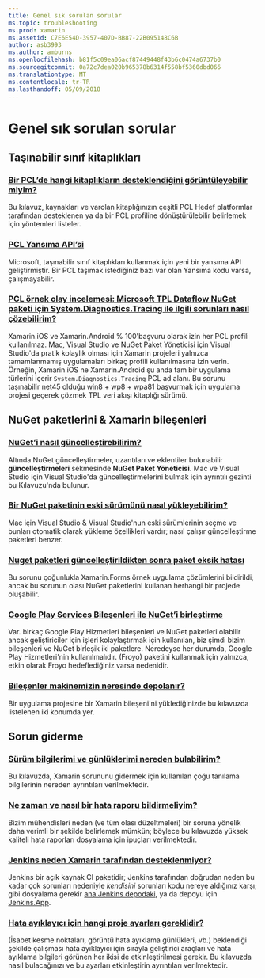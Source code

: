 ```yaml
---
title: Genel sık sorulan sorular
ms.topic: troubleshooting
ms.prod: xamarin
ms.assetid: C7E6E54D-3957-407D-BB87-22B095148C6B
author: asb3993
ms.author: amburns
ms.openlocfilehash: b81f5c09ea06acf87449448f43b6c0474a6737b0
ms.sourcegitcommit: 0a72c7dea020b965378b6314f558bf5360dbd066
ms.translationtype: MT
ms.contentlocale: tr-TR
ms.lasthandoff: 05/09/2018
---
```

# <a name="general-frequently-asked-questions"></a>Genel sık sorulan sorular

## <a name="portable-class-libraries"></a>Taşınabilir sınıf kitaplıkları
### <a name="how-can-i-view-what-libraries-are-supported-in-a-pclpcl-support-librariesmd"></a>[Bir PCL’de hangi kitaplıkların desteklendiğini görüntüleyebilir miyim?](pcl-support-libraries.md)
Bu kılavuz, kaynakları ve varolan kitaplığınızın çeşitli PCL Hedef platformlar tarafından desteklenen ya da bir PCL profiline dönüştürülebilir belirlemek için yöntemleri listeler.

### <a name="pcl-reflection-apipcl-reflectionmd"></a>[PCL Yansıma API’si](pcl-reflection.md)
Microsoft, taşınabilir sınıf kitaplıkları kullanmak için yeni bir yansıma API geliştirmiştir. Bir PCL taşımak istediğiniz bazı var olan Yansıma kodu varsa, çalışmayabilir.

### <a name="pcl-case-study-how-can-i-resolve-problems-related-to-systemdiagnosticstracing-for-the-microsoft-tpl-dataflow-nuget-packagepcl-case-studymd"></a>[PCL örnek olay incelemesi: Microsoft TPL Dataflow NuGet paketi için System.Diagnostics.Tracing ile ilgili sorunları nasıl çözebilirim?](pcl-case-study.md)
Xamarin.iOS ve Xamarin.Android % 100'başvuru olarak izin her PCL profili kullanılmaz. Mac, Visual Studio ve NuGet Paket Yöneticisi için Visual Studio'da pratik kolaylık olması için Xamarin projeleri yalnızca tamamlanmamış uygulamaları birkaç profili kullanılmasına izin verin. Örneğin, Xamarin.iOS ne Xamarin.Android şu anda tam bir uygulama türlerini içerir `System.Diagnostics.Tracing` PCL ad alanı. Bu sorunu taşınabilir net45 olduğu win8 + wp8 + wpa81 başvurmak için uygulama projesi geçerek çözmek TPL veri akışı kitaplığı sürümü.

## <a name="nuget-packages--xamarin-components"></a>NuGet paketlerini & Xamarin bileşenleri
### <a name="how-can-i-update-nugetnuget-updatemd"></a>[NuGet’i nasıl güncelleştirebilirim?](nuget-update.md)
Altında NuGet güncelleştirmeler, uzantıları ve eklentiler bulunabilir **güncelleştirmeleri** sekmesinde **NuGet Paket Yöneticisi**. Mac ve Visual Studio için Visual Studio'da güncelleştirmelerini bulmak için ayrıntılı gezinti bu Kılavuzu'nda bulunur.

### <a name="how-do-i-downgrade-a-nuget-packagenuget-package-downgrademd"></a>[Bir NuGet paketinin eski sürümünü nasıl yükleyebilirim?](nuget-package-downgrade.md)
Mac için Visual Studio & Visual Studio'nun eski sürümlerinin seçme ve bunları otomatik olarak yükleme özellikleri vardır; nasıl çalışır güncelleştirme paketleri benzer.

### <a name="missing-packages-error-after-updating-nuget-packagesnuget-packages-missingmd"></a>[Nuget paketleri güncelleştirildikten sonra paket eksik hatası](nuget-packages-missing.md)
Bu sorunu çoğunlukla Xamarin.Forms örnek uygulama çözümlerini bildirildi, ancak bu sorunun olası NuGet paketlerini kullanan herhangi bir projede oluşabilir.

### <a name="unifying-google-play-services-components-and-nugetgps-components-nugetmd"></a>[Google Play Services Bileşenleri ile NuGet’i birleştirme](gps-components-nuget.md)
Var. birkaç Google Play Hizmetleri bileşenleri ve NuGet paketleri olabilir ancak geliştiriciler için işleri kolaylaştırmak için kullanılan, biz şimdi bizim bileşenleri ve NuGet birleşik iki paketlere. Neredeyse her durumda, Google Play Hizmetleri'nin kullanılmalıdır. (Froyo) paketini kullanmak için yalnızca, etkin olarak Froyo hedeflediğiniz varsa nedenidir.

### <a name="where-are-the-components-stored-on-my-machinecomponent-storagemd"></a>[Bileşenler makinemizin neresinde depolanır?](component-storage.md)
Bir uygulama projesine bir Xamarin bileşeni'ni yüklediğinizde bu kılavuzda listelenen iki konumda yer.


## <a name="troubleshooting"></a>Sorun giderme
### <a name="where-can-i-find-my-version-information-and-logsversion-logsmd"></a>[Sürüm bilgilerimi ve günlüklerimi nereden bulabilirim?](version-logs.md)
Bu kılavuzda, Xamarin sorununu gidermek için kullanılan çoğu tanılama bilgilerinin nereden ayrıntıları verilmektedir.

### <a name="when-and-how-should-i-file-a-bug-reporthowto-file-bugmd"></a>[Ne zaman ve nasıl bir hata raporu bildirmeliyim?](howto-file-bug.md)
Bizim mühendisleri neden (ve tüm olası düzeltmeleri) bir soruna yönelik daha verimli bir şekilde belirlemek mümkün; böylece bu kılavuzda yüksek kaliteli hata raporları dosyalama için ipuçları verilmektedir.

### <a name="why-isnt-jenkins-supported-by-xamarinxamarin-jenkinsmd"></a>[Jenkins neden Xamarin tarafından desteklenmiyor?](xamarin-jenkins.md)
Jenkins bir açık kaynak CI paketidir; Jenkins tarafından doğrudan neden bu kadar çok sorunları nedeniyle *kendisini* sorunları kodu nereye aldığınız karşı; gibi dosyalama gerekir [ana Jenkins depodaki](https://github.com/jenkinsci/jenkins), ya da depoyu için [ Jenkins.App](https://github.com/stisti/jenkins-app).

### <a name="what-project-settings-are-required-for-the-debuggerdebugger-settingsmd"></a>[Hata ayıklayıcı için hangi proje ayarları gereklidir?](debugger-settings.md)
(İsabet kesme noktaları, görüntü hata ayıklama günlükleri, vb.) beklendiği şekilde çalışması hata ayıklayıcı için sırayla geliştirici araçları ve hata ayıklama bilgileri görünen her ikisi de etkinleştirilmesi gerekir. Bu kılavuzda nasıl bulacağınızı ve bu ayarları etkinleştirin ayrıntıları verilmektedir.

